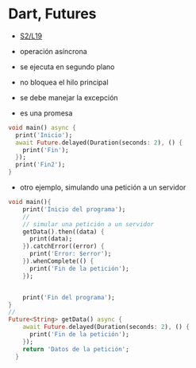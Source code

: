 Dart, Futures
=====================


- [S2/L19](https://www.youtube.com/watch?v=Oyabb8vTz-w&list=PLCKuOXG0bPi0sIn-nDsi7ma9OV6MEMkxj&index=25)

- operación asíncrona
- se ejecuta en segundo plano
- no bloquea el hilo principal
- se debe manejar la excepción
- es una promesa


```dart
void main() async {
  print('Inicio');
  await Future.delayed(Duration(seconds: 2), () {
    print('Fin');
  });
  print('Fin2');
}
```

- otro ejemplo, simulando una petición a un servidor

```dart
void main(){
    print('Inicio del programa');
    //
    // simular una petición a un servidor
    getData().then((data) {
      print(data);
    }).catchError((error) {
      print('Error: $error');
    }).whenComplete(() {
      print('Fin de la petición');
    });


    print('Fin del programa');
}
//
Future<String> getData() async {
    await Future.delayed(Duration(seconds: 2), () {
      print('Fin de la petición');
    });
    return 'Datos de la petición';
  }
```